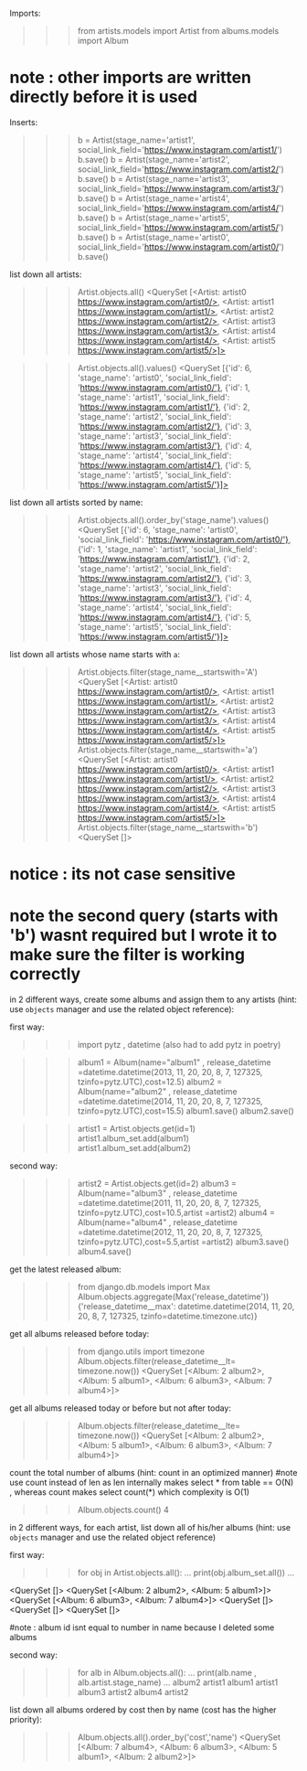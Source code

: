 Imports:
>>> from artists.models import Artist
>>> from albums.models import Album
 # note  : other imports are written directly before it is used
Inserts:
>>> b = Artist(stage_name='artist1', social_link_field='https://www.instagram.com/artist1/')
>>> b.save()
>>> b = Artist(stage_name='artist2', social_link_field='https://www.instagram.com/artist2/')
>>> b.save()
>>> b = Artist(stage_name='artist3', social_link_field='https://www.instagram.com/artist3/')
>>> b.save()
>>> b = Artist(stage_name='artist4', social_link_field='https://www.instagram.com/artist4/')
>>> b.save()
>>> b = Artist(stage_name='artist5', social_link_field='https://www.instagram.com/artist5/')
>>> b.save()
>>> b = Artist(stage_name='artist0', social_link_field='https://www.instagram.com/artist0/')
>>> b.save()

list down all artists:
>>> Artist.objects.all()
<QuerySet [<Artist: artist0 https://www.instagram.com/artist0/>,
<Artist: artist1 https://www.instagram.com/artist1/>,
<Artist: artist2 https://www.instagram.com/artist2/>,
<Artist: artist3 https://www.instagram.com/artist3/>,
<Artist: artist4 https://www.instagram.com/artist4/>,
<Artist: artist5 https://www.instagram.com/artist5/>]>

>>> Artist.objects.all().values()
<QuerySet [{'id': 6, 'stage_name': 'artist0', 'social_link_field': 'https://www.instagram.com/artist0/'},
{'id': 1, 'stage_name': 'artist1', 'social_link_field': 'https://www.instagram.com/artist1/'},
{'id': 2, 'stage_name': 'artist2', 'social_link_field': 'https://www.instagram.com/artist2/'},
{'id': 3, 'stage_name': 'artist3', 'social_link_field': 'https://www.instagram.com/artist3/'},
{'id': 4, 'stage_name': 'artist4', 'social_link_field': 'https://www.instagram.com/artist4/'},
{'id': 5, 'stage_name': 'artist5', 'social_link_field': 'https://www.instagram.com/artist5/'}]>

list down all artists sorted by name:
>>> Artist.objects.all().order_by('stage_name').values()
<QuerySet [{'id': 6, 'stage_name': 'artist0',
 'social_link_field': 'https://www.instagram.com/artist0/'},
{'id': 1, 'stage_name': 'artist1', 'social_link_field': 'https://www.instagram.com/artist1/'},
{'id': 2, 'stage_name': 'artist2', 'social_link_field': 'https://www.instagram.com/artist2/'},
{'id': 3, 'stage_name': 'artist3', 'social_link_field': 'https://www.instagram.com/artist3/'},
{'id': 4, 'stage_name': 'artist4', 'social_link_field': 'https://www.instagram.com/artist4/'},
{'id': 5, 'stage_name': 'artist5', 'social_link_field': 'https://www.instagram.com/artist5/'}]>


list down all artists whose name starts with `a`:
>>> Artist.objects.filter(stage_name__startswith='A')
<QuerySet [<Artist: artist0 https://www.instagram.com/artist0/>,
 <Artist: artist1 https://www.instagram.com/artist1/>,
  <Artist: artist2 https://www.instagram.com/artist2/>,
   <Artist: artist3 https://www.instagram.com/artist3/>,
    <Artist: artist4 https://www.instagram.com/artist4/>, 
    <Artist: artist5 https://www.instagram.com/artist5/>]>
>>> Artist.objects.filter(stage_name__startswith='a')
<QuerySet [<Artist: artist0 https://www.instagram.com/artist0/>, <Artist: artist1 https://www.instagram.com/artist1/>, <Artist: artist2 https://www.instagram.com/artist2/>, <Artist: artist3 https://www.instagram.com/artist3/>, <Artist: artist4 https://www.instagram.com/artist4/>, <Artist: artist5 https://www.instagram.com/artist5/>]>
>>> Artist.objects.filter(stage_name__startswith='b')
<QuerySet []>
# notice : its not case sensitive
# note the second query (starts with 'b') wasnt required but I wrote it to make sure the filter is working correctly

in 2 different ways, create some albums and assign them to any artists 
(hint: use `objects` manager and use the related object reference):

first way:
>>>import pytz , datetime (also had to add pytz in poetry)


>>> album1 = Album(name="album1" , release_datetime =datetime.datetime(2013, 11, 20, 20, 8, 7, 127325, tzinfo=pytz.UTC),cost=12.5)
>>> album2 = Album(name="album2" , release_datetime =datetime.datetime(2014, 11, 20, 20, 8, 7, 127325, tzinfo=pytz.UTC),cost=15.5)
>>> album1.save()
>>> album2.save()

>>> artist1 = Artist.objects.get(id=1)
>>> artist1.album_set.add(album1)
>>> artist1.album_set.add(album2)


second way:

>>> artist2 = Artist.objects.get(id=2)
>>> album3 = Album(name="album3" , release_datetime =datetime.datetime(2011, 11, 20, 20, 8, 7, 127325, tzinfo=pytz.UTC),cost=10.5,artist =artist2)
>>> album4 = Album(name="album4" , release_datetime =datetime.datetime(2012, 11, 20, 20, 8, 7, 127325, tzinfo=pytz.UTC),cost=5.5,artist =artist2)
>>> album3.save()
>>> album4.save()


get the latest released album:


>>> from django.db.models import Max
>>> Album.objects.aggregate(Max('release_datetime'))
{'release_datetime__max': datetime.datetime(2014, 11, 20, 20, 8, 7, 127325, tzinfo=datetime.timezone.utc)}

get all albums released before today:

>>> from django.utils import timezone
>>> Album.objects.filter(release_datetime__lt= timezone.now())
<QuerySet [<Album: 2 album2>, <Album: 5 album1>, <Album: 6 album3>, <Album: 7 album4>]>



get all albums released today or before but not after today:
>>> Album.objects.filter(release_datetime__lte= timezone.now())
<QuerySet [<Album: 2 album2>, <Album: 5 album1>, <Album: 6 album3>, <Album: 7 album4>]>



count the total number of albums (hint: count in an optimized manner)
#note use count instead of len as len internally makes select * from table == O(N) , 
whereas count makes select count(*) which complexity is O(1)

>>> Album.objects.count()
4



in 2 different ways, for each artist, list down all of his/her albums 
(hint: use `objects` manager and use the related object reference)

first way:
>>> for obj in Artist.objects.all():
...     print(obj.album_set.all())
...


<QuerySet []>
<QuerySet [<Album: 2 album2>, <Album: 5 album1>]>
<QuerySet [<Album: 6 album3>, <Album: 7 album4>]>
<QuerySet []>
<QuerySet []>
<QuerySet []>

#note : album id isnt equal to number in name because I deleted some albums



second way:

>>> for alb in Album.objects.all():
...     print(alb.name , alb.artist.stage_name)
... 
album2 artist1
album1 artist1
album3 artist2
album4 artist2



list down all albums ordered by cost then by name (cost has the higher priority):


>>> Album.objects.all().order_by('cost','name')
<QuerySet [<Album: 7 album4>, <Album: 6 album3>, <Album: 5 album1>, <Album: 2 album2>]>

